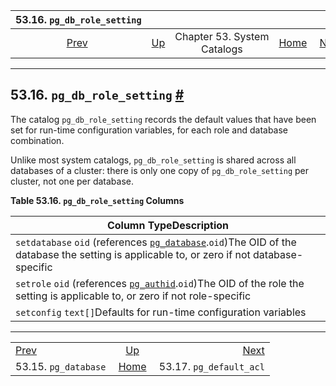 <!--?xml version="1.0" encoding="UTF-8" standalone="no"?-->

|               53.16. `pg_db_role_setting`              |                                                   |                             |                                                       |                                                              |
| :----------------------------------------------------: | :------------------------------------------------ | :-------------------------: | ----------------------------------------------------: | -----------------------------------------------------------: |
| [Prev](catalog-pg-database.html "53.15. pg_database")  | [Up](catalogs.html "Chapter 53. System Catalogs") | Chapter 53. System Catalogs | [Home](index.html "PostgreSQL 17devel Documentation") |  [Next](catalog-pg-default-acl.html "53.17. pg_default_acl") |

***

## 53.16. `pg_db_role_setting` [#](#CATALOG-PG-DB-ROLE-SETTING)



The catalog `pg_db_role_setting` records the default values that have been set for run-time configuration variables, for each role and database combination.

Unlike most system catalogs, `pg_db_role_setting` is shared across all databases of a cluster: there is only one copy of `pg_db_role_setting` per cluster, not one per database.

**Table 53.16. `pg_db_role_setting` Columns**

| Column TypeDescription                                                                                                                                                                      |
| ------------------------------------------------------------------------------------------------------------------------------------------------------------------------------------------- |
| `setdatabase` `oid` (references [`pg_database`](catalog-pg-database.html "53.15. pg_database").`oid`)The OID of the database the setting is applicable to, or zero if not database-specific |
| `setrole` `oid` (references [`pg_authid`](catalog-pg-authid.html "53.8. pg_authid").`oid`)The OID of the role the setting is applicable to, or zero if not role-specific                    |
| `setconfig` `text[]`Defaults for run-time configuration variables                                                                                                                           |

***

|                                                        |                                                       |                                                              |
| :----------------------------------------------------- | :---------------------------------------------------: | -----------------------------------------------------------: |
| [Prev](catalog-pg-database.html "53.15. pg_database")  |   [Up](catalogs.html "Chapter 53. System Catalogs")   |  [Next](catalog-pg-default-acl.html "53.17. pg_default_acl") |
| 53.15. `pg_database`                                   | [Home](index.html "PostgreSQL 17devel Documentation") |                                      53.17. `pg_default_acl` |
